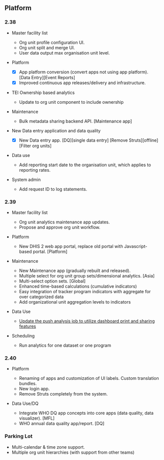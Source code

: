 ## Platform

### 2.38

-   Master facility list

    -   Org unit profile configuration UI.
    -   Org unit split and merge UI.
    -   User data output max organisation unit level.

-   Platform

    -   [x] App platform conversion (convert apps not using app platform). [Data Entry][Event Reports]
    -   [x] Improved continuous app releases/delivery and infrastructure.

-   TEI Ownership based analytics

    -   Update to org unit component to include ownership

-   Maintenance

    -   Bulk metadata sharing backend API. [Maintenance app]

-   New Data entry application and data quality

    -   [x] New Data entry app. [DQ][single data entry] [Remove Struts][offline] [Filter org units]

-   Data use

    -   Add reporting start date to the organisation unit, which applies to reporting rates.

-   System admin

    -   Add request ID to log statements.

### 2.39

-   Master facility list

    -   Org unit analytics maintenance app updates.
    -   Propose and approve org unit workflow.

-   Platform

    -   New DHIS 2 web app portal, replace old portal with Javascript-based portal. [Platform]

-   Maintenance

    -   New Maintenance app (gradually rebuilt and released).
    -   Multiple select for org unit group sets/dimensional analytics. [Asia]
    -   Multi-select option sets. [Global]
    -   Enhanced time-based calculations (cumulative indicators)
    -   Easy integration of tracker program indicators with aggregate for over categorized data
    -   Add organizational unit aggregation levels to indicators

-   Data Use
    -   [Update the push analysis job to utilize dashboard print and sharing features](https://jira.dhis2.org/browse/DHIS2-12101)

-   Scheduling
    -   Run analytics for one dataset or one program

### 2.40

-   Platform

    -   Renaming of apps and customization of UI labels. Custom translation bundles.
    -   New login app.
    -   Remove Struts completely from the system.

-   Data Use/DQ

    -   Integrate WHO DQ app concepts into core apps (data quality, data visualizer). [MFL]
    -   WHO annual data quality app/report. [DQ]

### Parking Lot

-   Multi-calendar & time zone support.
-   Multiple org unit hierarchies (with support from other teams)
